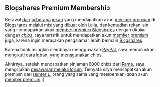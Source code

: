 ## Blogshares Premium Membership

Berawal [dari](http://blogshares.com/user.php?id=28971) [beberapa](http://blogshares.com/user.php?id=27221) [rekan](http://blogshares.com/user.php?id=28645)  yang mendapatkan akun [member premium][] di [Blogshares][] melalui [misi](http://blogshares.com/missions.php?list=250) yang dibuat oleh [Laila](http://blogshares.com/user.php?id=13413), dan kemudian [rekan lain](http://blogshares.com/user.php?id=27445) yang mendapatkan akun [member premium][] [Blogshares][] dengan ditukar dengan [*chips*](http://blogshares.com/help.php?node=16), saya tertarik untuk mendapatkan akun [member premium][] juga, karena ingin merasakan pengalaman lebih bermain [Blogshares][]. 

Karena tidak mungkin membayar menggunakan [PayPal](http://www.paypal.com/), saya memutuskan mengikuti cara [Idban](http://blogshares.com/user.php?id=27445), [yang menggunakan chips](http://secandri.com/blog/2005/06/10/terima-kasih-semuanya/).

Akhirnya, setelah mendapatkan pinjaman 6000 chips dari [Rama](http://ramskie.blogspot.com), saya mengajukan [penawaran melalui forum](http://blogshares.com/yabbse/index.php?topic=6074.0). Ternyata saya mendapatkan akun premium dari [Hunter L](http://blogshares.com/user.php?id=7100), orang yang sama yang memberikan Idban akun [member premium][] :)

[Blogshares]: http://blogshares.com/?referer=28257
[member premium]: http://blogshares.com/premium.php

<!-- {"time": "2005-06-20 07:48:57", "title": "Blogshares Premium Membership"} -->
